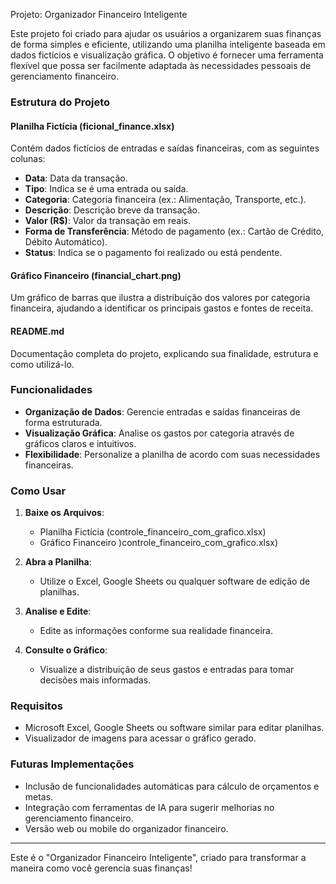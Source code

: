 Projeto: Organizador Financeiro Inteligente

Este projeto foi criado para ajudar os usuários a organizarem suas finanças de forma simples e eficiente, utilizando uma planilha inteligente baseada em dados fictícios e visualização gráfica. O objetivo é fornecer uma ferramenta flexível que possa ser facilmente adaptada às necessidades pessoais de gerenciamento financeiro.

### Estrutura do Projeto

#### Planilha Fictícia (ficional_finance.xlsx)

Contém dados fictícios de entradas e saídas financeiras, com as seguintes colunas:
- **Data**: Data da transação.
- **Tipo**: Indica se é uma entrada ou saída.
- **Categoria**: Categoria financeira (ex.: Alimentação, Transporte, etc.).
- **Descrição**: Descrição breve da transação.
- **Valor (R$)**: Valor da transação em reais.
- **Forma de Transferência**: Método de pagamento (ex.: Cartão de Crédito, Débito Automático).
- **Status**: Indica se o pagamento foi realizado ou está pendente.

#### Gráfico Financeiro (financial_chart.png)

Um gráfico de barras que ilustra a distribuição dos valores por categoria financeira, ajudando a identificar os principais gastos e fontes de receita.

#### README.md

Documentação completa do projeto, explicando sua finalidade, estrutura e como utilizá-lo.

### Funcionalidades

- **Organização de Dados**: Gerencie entradas e saídas financeiras de forma estruturada.
- **Visualização Gráfica**: Analise os gastos por categoria através de gráficos claros e intuitivos.
- **Flexibilidade**: Personalize a planilha de acordo com suas necessidades financeiras.

### Como Usar

1. **Baixe os Arquivos**:
   - Planilha Fictícia (controle_financeiro_com_grafico.xlsx)
   - Gráfico Financeiro )controle_financeiro_com_grafico.xlsx)

2. **Abra a Planilha**:
   - Utilize o Excel, Google Sheets ou qualquer software de edição de planilhas.

3. **Analise e Edite**:
   - Edite as informações conforme sua realidade financeira.

4. **Consulte o Gráfico**:
   - Visualize a distribuição de seus gastos e entradas para tomar decisões mais informadas.

### Requisitos

- Microsoft Excel, Google Sheets ou software similar para editar planilhas.
- Visualizador de imagens para acessar o gráfico gerado.

### Futuras Implementações

- Inclusão de funcionalidades automáticas para cálculo de orçamentos e metas.
- Integração com ferramentas de IA para sugerir melhorias no gerenciamento financeiro.
- Versão web ou mobile do organizador financeiro.

---

Este é o "Organizador Financeiro Inteligente", criado para transformar a maneira como você gerencia suas finanças!

